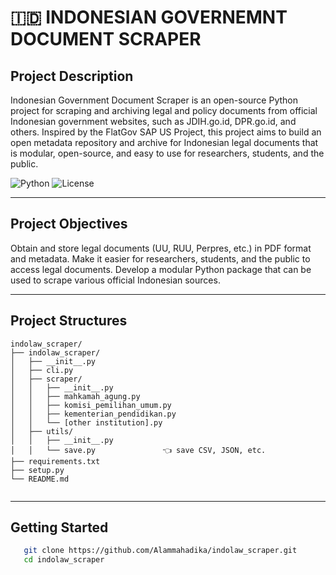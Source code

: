 # 🇮🇩 INDONESIAN GOVERNEMNT DOCUMENT SCRAPER

## Project Description
Indonesian Government Document Scraper is an open-source Python project for scraping and archiving legal and policy documents from official Indonesian government websites, such as JDIH.go.id, DPR.go.id, and others. 
Inspired by the FlatGov SAP US Project, this project aims to build an open metadata repository and archive for Indonesian legal documents that is modular, open-source, and easy to use for researchers, students, and the public.

![Python](https://img.shields.io/badge/Python-3.9+-blue)
![License](https://img.shields.io/badge/License-MIT-green)

---


## Project Objectives
Obtain and store legal documents (UU, RUU, Perpres, etc.) in PDF format and metadata.
Make it easier for researchers, students, and the public to access legal documents.
Develop a modular Python package that can be used to scrape various official Indonesian sources.

---

## Project Structures

```
indolaw_scraper/
├── indolaw_scraper/
│   ├── __init__.py
│   ├── cli.py
│   ├── scraper/
│   │   ├── __init__.py
│   │   ├── mahkamah_agung.py
│   │   ├── komisi_pemilihan_umum.py
│   │   ├── kementerian_pendidikan.py  
│   │   └── [other institution].py     
│   ├── utils/
│   │   ├── __init__.py
│   │   └── save.py               👈 save CSV, JSON, etc. 
├── requirements.txt
├── setup.py
└── README.md
 

```
---
## Getting Started

```bash
   git clone https://github.com/Alammahadika/indolaw_scraper.git
   cd indolaw_scraper
```
